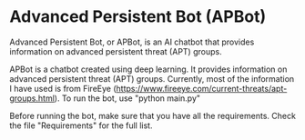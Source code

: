 # Advanced Persistent Bot (APBot)
Advanced Persistent Bot, or APBot, is an AI chatbot that provides information on advanced persistent threat (APT) groups.

APBot is a chatbot created using deep learning. It provides information on advanced persistent threat (APT) groups. Currently, most of the information I have used is from FireEye (https://www.fireeye.com/current-threats/apt-groups.html).
To run the bot, use "python main.py"

Before running the bot, make sure that you have all the requirements. Check the file "Requirements" for the full list.
